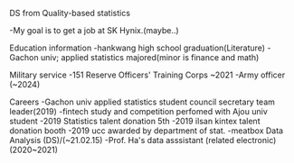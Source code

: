 DS from Quality-based statistics

-My goal is to get a job at SK Hynix.(maybe..)

Education information
-hankwang high school graduation(Literature)
-Gachon univ; applied statistics majored(minor is finance and math)

Military service
-151 Reserve Officers' Training Corps ~2021
-Army officer (~2024)

Careers
-Gachon univ applied statistics student council secretary team leader(2019)
-fintech study and competition perfomed with Ajou univ student
-2019 Statistics talent donation 5th
-2019 ilsan kintex talent donation booth 
-2019 ucc awarded by department of stat.
-meatbox Data Analysis (DS)/(~21.02.15)
-Prof. Ha's data asssistant (related electronic)(2020~2021)
